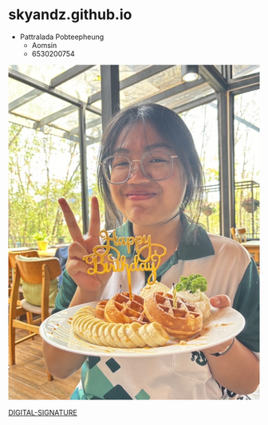 # skyandz.github.io

- Pattralada Pobteepheung
  - Aomsin
  - 6530200754
   


![profile](img/IMG_3235.jpeg)


[DIGITAL-SIGNATURE](digital-signature)
